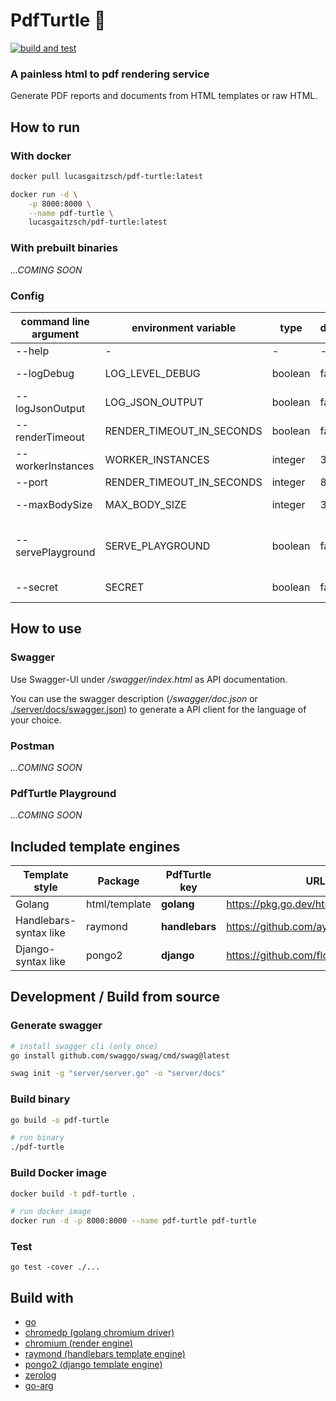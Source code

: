 # PdfTurtle 🐢

[![build and test](https://github.com/lucas-gaitzsch/pdf-turtle/actions/workflows/pipeline.yml/badge.svg)](https://github.com/lucas-gaitzsch/pdf-turtle/actions/workflows/pipeline.yml)

### A painless html to pdf rendering service

Generate PDF reports and documents from HTML templates or raw HTML.

## How to run

### With docker

```bash
docker pull lucasgaitzsch/pdf-turtle:latest

docker run -d \
    -p 8000:8000 \
    --name pdf-turtle \
    lucasgaitzsch/pdf-turtle:latest
```

### With prebuilt binaries

*...COMING SOON*
<!-- TODO:!! -->

### Config

| command line argument | environment variable      | type    | default | description                                             |
| --------------------- | ------------------------- | ------- | ------- | ------------------------------------------------------- |
| --help                | -                         | -       | -       | Show help                                               |
| --logDebug            | LOG_LEVEL_DEBUG           | boolean | false   | Debug log level active                                  |
| --logJsonOutput       | LOG_JSON_OUTPUT           | boolean | false   | Json log output                                         |
| --renderTimeout       | RENDER_TIMEOUT_IN_SECONDS | boolean | false   | Render timeout in seconds                               |
| --workerInstances     | WORKER_INSTANCES          | integer | 30      | Count of worker instances                               |
| --port                | RENDER_TIMEOUT_IN_SECONDS | integer | 8000    | Server port                                             |
| --maxBodySize         | MAX_BODY_SIZE             | integer | 32      | Max body size in megabyte                               |
| --servePlayground     | SERVE_PLAYGROUND          | boolean | false   | Serve playground from path "./static-files/playground/" |
| --secret              | SECRET                    | boolean | false   | Secret used as bearer token                             |

## How to use
### Swagger
Use Swagger-UI under */swagger/index.html* as API documentation.

You can use the swagger description (*/swagger/doc.json* or [./server/docs/swagger.json](./server/docs/swagger.json)) to generate a API client for the language of your choice.

### Postman

*...COMING SOON*
<!-- TODO:!! -->

### PdfTurtle Playground

*...COMING SOON*
<!-- TODO:!! -->

## Included template engines

| Template style         | Package       | PdfTurtle key  | URL                                 |
| ---------------------- | ------------- | -------------- | ----------------------------------- |
| Golang                 | html/template | **golang**     | https://pkg.go.dev/html/template    |
| Handlebars-syntax like | raymond       | **handlebars** | https://github.com/aymerick/raymond |
| Django-syntax like     | pongo2        | **django**     | https://github.com/flosch/pongo2    |

## Development / Build from source

### Generate swagger

```bash
# install swagger cli (only once)
go install github.com/swaggo/swag/cmd/swag@latest

swag init -g "server/server.go" -o "server/docs"
```

### Build binary

```bash
go build -o pdf-turtle

# run binary
./pdf-turtle
```

### Build Docker image

```bash
docker build -t pdf-turtle .

# run docker image
docker run -d -p 8000:8000 --name pdf-turtle pdf-turtle
```

### Test

<!-- `go test -race ./...` -->

```
go test -cover ./...
```

<!-- `go test -coverprofile coverage ./...` -->

## Build with

- [go](https://github.com/golang/go)
- [chromedp (golang chromium driver)](https://github.com/chromedp/chromedp)
- [chromium (render engine)](https://github.com/chromium/chromium)
- [raymond (handlebars template engine)](https://github.com/aymerick/raymond)
- [pongo2 (django template engine)](https://github.com/flosch/pongo2)
- [zerolog](https://github.com/rs/zerolog)
- [go-arg](https://github.com/alexflint/go-arg)
<!-- TODO:!! -->
